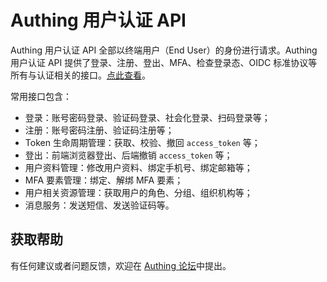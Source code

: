 # Authing 用户认证 API

Authing 用户认证 API 全部以终端用户（End User）的身份进行请求。Authing 用户认证 API 提供了登录、注册、登出、MFA、检查登录态、OIDC 标准协议等所有与认证相关的接口。[点此查看](https://api-explorer.authing.cn/?source=Authing%20用户认证%20API)。

常用接口包含：

- 登录：账号密码登录、验证码登录、社会化登录、扫码登录等；
- 注册：账号密码注册、验证码注册等；
- Token 生命周期管理：获取、校验、撤回 `access_token` 等；
- 登出：前端浏览器登出、后端撤销 `access_token` 等；
- 用户资料管理：修改用户资料、绑定手机号、绑定邮箱等；
- MFA 要素管理：绑定、解绑 MFA 要素；
- 用户相关资源管理：获取用户的角色、分组、组织机构等；
- 消息服务：发送短信、发送验证码等。

## 获取帮助

有任何建议或者问题反馈，欢迎在 [Authing 论坛](https://forum.authing.cn/)中提出。
